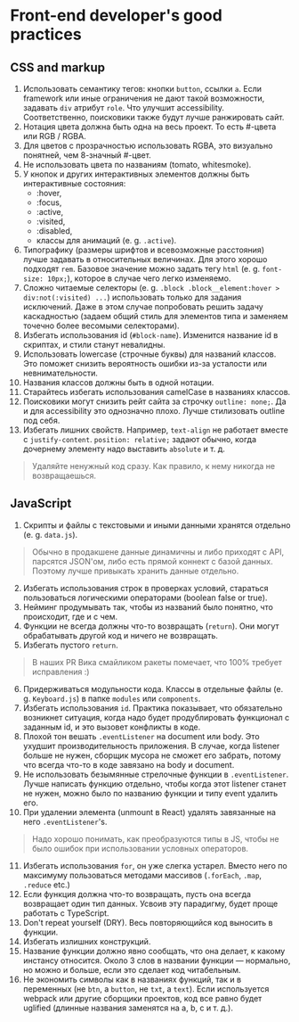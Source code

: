# Front-end developer's good practices

## CSS and markup
1. Использовать семантику тегов: кнопки `button`, ссылки `a`. Если framework или иные ограничения не дают такой возможности, задавать `div` атрибут `role`. Что улучшит accessibility. Соответственно, поисковики также будут лучше ранжировать сайт.
2. Нотация цвета должна быть одна на весь проект. То есть #-цвета или RGB / RGBA. 
3. Для цветов с прозрачностью использовать RGBA, это визуально понятней, чем 8-значный #-цвет.
4. Не использовать цвета по названиям (tomato, whitesmoke).
5. У кнопок и других интерактивных элементов должны быть интерактивные состояния: 
    - :hover,  
    - :focus,  
    - :active,  
    - :visited,  
    - :disabled,  
    - классы для анимаций (e. g. `.active`).
6. Типографику (размеры шрифтов и всевозможные расстояния) лучше задавать в относительных величинах. Для этого хорошо подходят `rem`. Базовое значение можно задать тегу `html` (e. g. `font-size: 10px;`), которое в случае чего легко изменяемо.
7. Сложно читаемые селекторы (e. g. `.block .block__element:hover > div:not(:visited) ...`) использовать только для задания исключений. Даже в этом случае попробовать решить задачу каскадностью (задаем общий стиль для элементов типа и заменяем точечно более весомыми селекторами).
8. Избегать использования id (`#block-name`). Изменится название id в скриптах, и стили станут невалидны.
9. Использовать lowercase (строчные буквы) для названий классов. Это поможет снизить вероятность ошибки из-за усталости или невнимательности.
10. Названия классов должны быть в одной нотации.
11. Старайтесь избегать использования camelCase в названиях классов.
12. Поисковики могут снизить рейт сайта за строчку `outline: none;`. Да и для accessibility это однозначно плохо. Лучше стилизовать outline под себя.
13. Избегать лишних свойств. Например, `text-align` не работает вместе с `justify-content`. `position: relative;` задают обычно, когда дочернему элементу надо выставить `absolute` и т. д.
> Удаляйте ненужный код сразу. Как правило, к нему никогда не возвращаешься.

## JavaScript
1. Скрипты и файлы с текстовыми и иными данными хранятся отдельно (e. g. `data.js`).
> Обычно в продакшене данные динамичны и либо приходят с API, парсятся JSON'ом, либо есть прямой коннект с базой данных. Поэтому лучше привыкать хранить данные отдельно.
2. Избегать использования строк в проверках условий, стараться пользоваться логическими операторами (boolean false or true).
3. Нейминг продумывать так, чтобы из названий было понятно, что происходит, где и с чем.
4. Функции не всегда должны что-то возвращать (`return`). Они могут обрабатывать другой код и ничего не возвращать.
5. Избегать пустого `return`.
> В наших PR Вика смайликом ракеты помечает, что 100% требует исправления :)
6. Придерживаться модульности кода. Классы в отдельные файлы (e. g. `Keyboard.js`) в папке `modules` или `components`.
7. Избегать использования `id`. Практика показывает, что обязательно возникнет ситуация, когда надо будет продублировать функционал с заданным id, и это вызовет конфликты в коде.
8. Плохой тон вешать `.eventListener` на document или body. Это ухудшит производительность приложения. В случае, когда listener больше не нужен, сборщик мусора не сможет его забрать, потому что всегда что-то в коде завязано на body и document.
9. Не использовать безымянные стрелочные функции в `.eventListener`. Лучше написать функцию отдельно, чтобы когда этот listener станет не нужен, можно было по названию функции и типу event удалить его.
10. При удалении элемента (unmount в React) удалять завязанные на него `.eventListener`'s.
> Надо хорошо понимать, как преобразуются типы в JS, чтобы не было ошибок при использовании условных операторов.
11. Избегать использования `for`, он уже слегка устарел. Вместо него по максимуму пользоваться методами массивов (`.forEach`, `.map`, `.reduce` etc.)
12. Если функция должна что-то возвращать, пусть она всегда возвращает один тип данных. Усвоив эту парадигму, будет проще работать с TypeScript.
13. Don't repeat yourself (DRY). Весь повторяющийся код выносить в функции.
14. Избегать излишних конструкций.
15. Название функции должно явно сообщать, что она делает, к какому инстансу относится. Около 3 слов в названии функции — нормально, но можно и больше, если это сделает код читабельным.
16. Не экономить символы как в названиях функций, так и в переменных (не `btn`, а `button`, не `txt`, а `text`). Если используется webpack или другие сборщики проектов, код все равно будет uglified (длинные названия заменятся на a, b, c и т. д.).